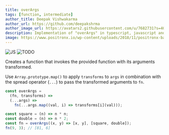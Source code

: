 ```yaml
---
title: overArgs
tags: [function, intermediate]
author_title: Deepak Vishwakarma
author_url: https://github.com/deepakshrma
author_image_url: https://avatars2.githubusercontent.com/u/7682731?s=400
description: Implementation of "overArgs" in typescript, javascript and deno.
image: https://www.positronx.io/wp-content/uploads/2018/11/positronx-banner-1152-1.jpg
---
```


![JS](https://img.shields.io/badge/supports-javascript-yellow.svg?style=flat-square)
![TODO](https://img.shields.io/badge///TODO-blue.svg?style=flat-square)

Creates a function that invokes the provided function with its arguments transformed.

Use `Array.prototype.map()` to apply `transforms` to `args` in combination with the spread operator (`...`) to pass the transformed arguments to `fn`.

```js
const overArgs =
  (fn, transforms) =>
  (...args) =>
    fn(...args.map((val, i) => transforms[i](val)));
```

```js
const square = (n) => n * n;
const double = (n) => n * 2;
const fn = overArgs((x, y) => [x, y], [square, double]);
fn(9, 3); // [81, 6]
```

